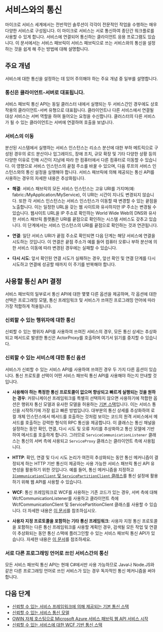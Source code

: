 <properties
   pageTitle="Microsoft Azure 서비스 패브릭이 서비스와 통신하는 방법"
   description="이 문서는 서비스 패브릭 응용 프로그램에서 서비스와 연결하고 통신할 수 있는 방법을 설명합니다."
   services="service-fabric"
   documentationCenter=".net"
   authors="kunaldsingh"
   manager="timlt"
   editor=""/>

<tags
   ms.service="service-fabric"
   ms.devlang="dotnet"
   ms.topic="article"
   ms.tgt_pltfrm="NA"
   ms.workload="NA"
   ms.date="08/21/2015"
   ms.author="kunalds"/>


# 서비스와의 통신
마이크로 서비스 세계에서는 전반적인 솔루션이 각각이 전문적인 작업을 수행하는 매우 다양한 서비스로 구성됩니다. 이 마이크로 서비스는 서로 통신하여 종단간 워크플로를 사용할 수 있게 합니다. 서비스에 연결되어 통신하는 클라이언트 응용 프로그램도 있습니다. 이 문서에서는 서비스 패브릭이 서비스 패브릭으로 쓰는 서비스와의 통신을 설정하는 것을 쉽게 해 주는 방법에 대해 설명합니다.

## 주요 개념
서비스에 대한 통신을 설정하는 데 있어 주의해야 하는 주요 개념 중 일부를 설명합니다.
### 통신은 클라이언트-서버로 대표됩니다.
서비스 패브릭 통신 API는 동일 클러스터 내에서 실행되는 두 서비스간인 경우에도 상호 작용의 클라이언트-서버 유형으로 대표됩니다. 클라이언트나 다른 서비스에서 연결될 대상 서비스는 서버 역할을 하여 들어오는 요청을 수신합니다. 클러스터의 다른 서비스가 될 수 있는 클라이언트는 서버에 연결하여 호출을 보냅니다.
### 서비스의 이동
분산된 시스템에서 실행하는 서비스 인스턴스는 리소스 분산에 대한 부하 메트릭으로 구성된 경우의 로드 분산이나 업그레이드, 장애 조치, 규모 확장 및 기타 다양한 상황 등의 다양한 이유로 인해 시간이 지남에 따라 한 컴퓨터에서 다른 컴퓨터로 이동할 수 있습니다. 이 영향으로 서비스 인스턴스의 끝점 주소를 바꿀 수 있으며, 다음 루프의 서비스 인스턴스와의 통신 설정을 실행해야 합니다. 서비스 패브릭에 의해 제공되는 통신 API를 사용하는 경우의 자세한 내용은 추상화됩니다.

* **해결**: 서비스 패브릭의 모든 서비스 인스턴스는 고유 URI를 가지며(예: fabric:/MyApplication/MyService), 이 URI는 시간이 지나도 변경되지 않습니다. 또한 각 서비스 인스턴스는 서비스 인스턴스가 이동할 때 변경할 수 있는 끝점을 노출합니다. 이는 일정한 URL을 갖는 웹 사이트와 유사하지만 IP 주소는 변경될 수 있습니다. 웹사이트 URL을 IP 주소로 확인하는 World Wide Web의 DNS와 유사한 서비스 패브릭 플랫폼은 URI를 끝점으로 확인하는 시스템 서비스도 갖추고 있습니다. 이 단계에서는 서비스 인스턴스의 URI를 끝점으로 확인하는 것과 연관됩니다.

* **연결**: 일단 서비스 URI가 끝점 주소로 확인되면 다음 단계는 해당 서비스에 연결을 시도하는 것입니다. 이 연결은 끝점 주소가 예를 들어 컴퓨터 오류나 부하 분산에 의한 서비스 이동에 따라 변경된 경우에는 실패할 수 있습니다.

* **다시 시도**: 앞서 확인된 연결 시도가 실패하는 경우, 앞선 확인 및 연결 단계를 다시 시도하고 연결에 성공할 때까지 이 주기를 반복해야 합니다.

## 사용할 통신 API 결정
서비스 패브릭의 일부로서 통신 API에 대한 몇몇 다른 옵션을 제공하며, 각 옵션에 대한 선택은 프로그래밍 모델, 통신 프레임워크 및 서비스가 쓰여진 프로그래밍 언어에 따라 가장 적합하게 적용됩니다.
### 신뢰할 수 있는 행위자에 대한 통신
신뢰할 수 있는 행위자 API를 사용하여 쓰여진 서비스의 경우, 모든 통신 상세는 추상화되고 메서드로 발생한 통신은 ActorProxy를 호출하며 여기서 읽기를 중지할 수 있습니다.

### 신뢰할 수 있는 서비스에 대한 통신 옵션
서비스가 신뢰할 수 있는 서비스 API를 사용하여 쓰여진 경우 두 가지 다른 옵션이 있습니다. 통신 프로토콜 선택이 어떤 서비스 패브릭 통신 API를 사용해야 하는지 안내할 것입니다.

* **사용해야 하는 특정한 통신 프로토콜이 없으며 향상되고 빠르게 실행되는 것을 원하는 경우**: 커뮤니케이션 프레임워크를 특별히 선택하지 않으면 사용하기에 적합한 옵션은 행위자 통신 모델과 유사한 모델을 허용하는 [기본 스택](service-fabric-reliable-services-communication-default.md)입니다. 이는 서비스 통신을 시작하기에 가장 쉽고 빠른 방법입니다. 대부분의 통신 상세를 추상화하여 로컬 개체 인스턴스에서 메서드를 호출하는 것처럼 보이는 코드의 원격 서비스에서 메서드를 호출하는 강력한 형식의 RPC 통신을 제공합니다. 이 클래스는 통신 채널을 설정하는 동안 확인, 연결, 다시 시도 및 오류 처리를 추상화하고 통신 모델에 기반하여 메서드를 호출하게 합니다. 그러므로 `ServiceCommunicationListener` 클래스는 통신의 서버 측에 사용되고 `ServiceProxy` 클래스는 클라이언트 측에 사용됩니다.

* **HTTP**: 확인, 연결 및 다시 시도 논리가 여전히 추상화되는 동안 통신 메커니즘이 결정되게 하는 HTTP 기반 통신이 제공하는 사용 가능한 서비스 패브릭 통신 API 유연성을 활용하기 위한 것입니다. 예를 들어, 통신 메커니즘을 지정하고 [`ICommunicationClient` 및 `ServicePartitionClient` 클래스](service-fabric-reliable-services-communication.md)를 통신 설정에 활용하기 위해 웹 API를 사용할 수 있습니다.
* **WCF**: 통신 프레임워크로 WCF를 사용하는 기존 코드가 있는 경우, 서버 측에 대해 WcfCommunicationListener를 사용하고 클라이언트 측에 WcfCommunicationClient 및 ServicePartitionClient 클래스를 사용할 수 있습니다. 더 자세한 내용은 [이 문서](service-fabric-reliable-services-communication-wcf.md)를 참조하십시오.

* **사용자 지정 프로토콜을 포함하는 기타 통신 프레임워크**: 사용자 지정 통신 프로토콜을 포함하는 다른 통신 프레임워크를 사용할 계획인 경우, 검색될 모든 작업 및 연결이 추상화되는 동안 통신 스택에 플러그인할 수 있는 서비스 패브릭 통신 API가 있습니다. 자세한 내용은 [이 문서](service-fabric-reliable-services-communication.md)를 참조하세요.

### 서로 다른 프로그래밍 언어로 쓰인 서비스간의 통신
모든 서비스 패브릭 통신 API는 현재 C#에서만 사용 가능하므로 Java나 Node.JS와 같은 다른 프로그래밍 언어로 쓰인 서비스가 있는 경우 독자적인 통신 메커니즘을 써야 합니다.

## 다음 단계
* [신뢰할 수 있는 서비스 프레임워크에 의해 제공되는 기본 통신 스택](service-fabric-reliable-services-communication-default.md)
* [신뢰할 수 있는 서비스 통신 모델](service-fabric-reliable-services-communication.md)
* [OWIN 자체 호스팅으로 Microsoft Azure 서비스 패브릭 웹 API 서비스 시작](service-fabric-reliable-services-communication-webapi.md)
* [신뢰할 수 있는 서비스에 대한 WCF 기반 통신 스택](service-fabric-reliable-services-communication-wcf.md)

<!---HONumber=Oct15_HO3-->
